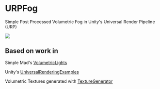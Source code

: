 # URPFog

Simple Post Processed Volumetric Fog in Unity's Universal Render Pipeline (URP)

![](example.gif)

## Based on work in 

Simple Mad's [VolumetricLights](https://github.com/SlightlyMad/VolumetricLights)

Unity's [UniversalRenderingExamples](https://github.com/Unity-Technologies/UniversalRenderingExamples)

Volumetric Textures generated with [TextureGenerator](https://github.com/mtwoodard/TextureGenerator)


